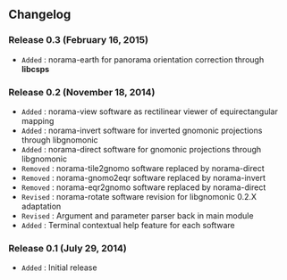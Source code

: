## Changelog

### Release 0.3 (February 16, 2015)

- `Added` : norama-earth for panorama orientation correction through **libcsps**

### Release 0.2 (November 18, 2014)

- `Added` : norama-view software as rectilinear viewer of equirectangular mapping
- `Added` : norama-invert software for inverted gnomonic projections through libgnomonic
- `Added` : norama-direct software for gnomonic projections through libgnomonic
- `Removed` : norama-tile2gnomo software replaced by norama-direct
- `Removed` : norama-gnomo2eqr software replaced by norama-invert
- `Removed` : norama-eqr2gnomo software replaced by norama-direct
- `Revised` : norama-rotate software revision for libgnomonic 0.2.X adaptation
- `Revised` : Argument and parameter parser back in main module
- `Added` : Terminal contextual help feature for each software

### Release 0.1 (July 29, 2014)

- `Added` : Initial release
